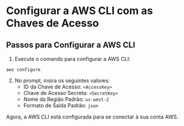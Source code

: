 # Configurar a AWS CLI com as Chaves de Acesso

## Passos para Configurar a AWS CLI

1. Execute o comando para configurar a AWS CLI:

```
aws configure
```

2. No prompt, insira os seguintes valores:
   - ID da Chave de Acesso: `<AccessKey>`
   - Chave de Acesso Secreta: `<SecretKey>`
   - Nome da Região Padrão: `us-west-2`
   - Formato de Saída Padrão: `json`

Agora, a AWS CLI está configurada para se conectar à sua conta AWS.
